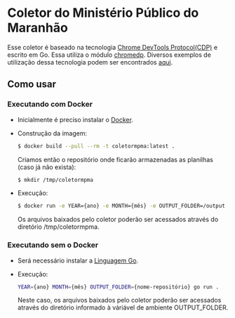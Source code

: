 # Coletor do Ministério Público do Maranhão

Esse coletor é baseado na tecnologia [Chrome DevTools Protocol(CDP)](https://chromedevtools.github.io/devtools-protocol/) e escrito em Go. Essa utiliza o módulo [chromedp](https://github.com/chromedp/chromedp). Diversos exemplos de utilização dessa tecnologia podem ser encontrados [aqui](https://github.com/chromedp/examples).

## Como usar

### Executando com Docker

 - Inicialmente é preciso instalar o [Docker](https://docs.docker.com/install/). 

 - Construção da imagem:

    ```sh
    $ docker build --pull --rm -t coletormpma:latest . 
    ```
    Criamos então o repositório onde ficarão armazenadas as planilhas (caso já não exista):
    ```sh
    $ mkdir /tmp/coletormpma
    ```
 - Execução:
 
    ```sh
    $ docker run -e YEAR={ano} -e MONTH={mês} -e OUTPUT_FOLDER=/output --name coletormpma --mount type=bind,src=/tmp/coletormpma,dst=/output coletormpma
    ```
    Os arquivos baixados pelo coletor poderão ser acessados através do diretório /tmp/coletormpma.

### Executando sem o Docker

 - Será necessário instalar a [Linguagem Go](https://go.dev/dl/).

 - Execução:

    ```sh
    YEAR={ano} MONTH={mês} OUTPUT_FOLDER={nome-repositório} go run .
    ```
    Neste caso, os arquivos baixados pelo coletor poderão ser acessados através do diretório informado à váriável de ambiente OUTPUT_FOLDER.